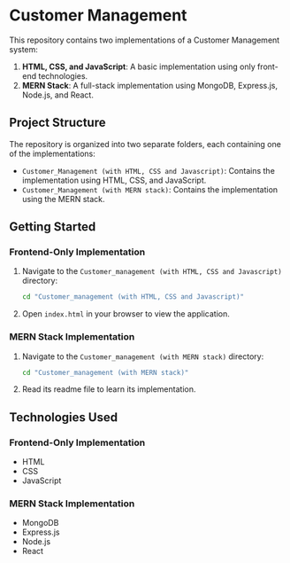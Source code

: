 # Customer Management

This repository contains two implementations of a Customer Management system:

1. **HTML, CSS, and JavaScript**: A basic implementation using only front-end technologies.
2. **MERN Stack**: A full-stack implementation using MongoDB, Express.js, Node.js, and React.

## Project Structure

The repository is organized into two separate folders, each containing one of the implementations:

- `Customer_Management (with HTML, CSS and Javascript)`: Contains the implementation using HTML, CSS, and JavaScript.
- `Customer_Management (with MERN stack)`: Contains the implementation using the MERN stack.

## Getting Started

### Frontend-Only Implementation

1. Navigate to the `Customer_management (with HTML, CSS and Javascript)` directory:
   
   ```bash
   cd "Customer_management (with HTML, CSS and Javascript)"

2. Open `index.html` in your browser to view the application.

### MERN Stack Implementation

1. Navigate to the `Customer_management (with MERN stack)` directory:
   
   ```bash
   cd "Customer_management (with MERN stack)"
   ```
2. Read its readme file to learn its implementation.

## Technologies Used

### Frontend-Only Implementation

- HTML
- CSS
- JavaScript

### MERN Stack Implementation

- MongoDB
- Express.js
- Node.js
- React
